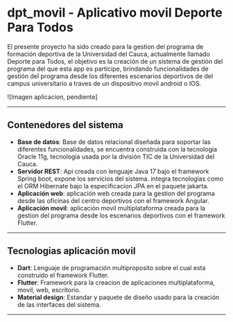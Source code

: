 # dpt_movil - Aplicativo movil Deporte Para Todos

El presente proyecto ha sido creado para la gestion del programa de formación deportiva de la Universidad del Cauca, actualmente llamado Deporte para Todos, el objetivo es la creación de un sistema de gestión del programa del que esta app es participe, brindando funcionalidades de gestión del programa desde los diferentes escenarios deportivos de del campus universitario a traves de un dispositivo movil android o IOS.

![Imagen aplicacion, pendiente]

---

## Contenedores del sistema

- **Base de datos**: Base de datos relacional diseñada para soportar las diferentes funcionalidades, se encuentra construida con la tecnologia Oracle 11g, tecnologia usada por la división TIC de la Universidad del Cauca.
- **Servidor REST**: Api creada con lenguaje Java 17 bajo el framework Spring boot, expone los servicios del sistema. integra tecnologias como el ORM Hibernate bajo la especificacion JPA en el paquete jakarta.
- **Aplicación web**: aplicación web creada para la gestion del programa desde las oficinas del centro deportivos con el framework Angular.
- **Aplicación movil**: aplicación movil multiplataforma creada para la gestion del programa desde los escenarios deportivos con el framework Flutter.

---

## Tecnologias aplicación movil

- **Dart**: Lenguaje de programación multiproposito sobre el cual esta construido el framework Flutter.
- **Flutter**: Framework para la creacion de aplicaciones multiplataforma, movil, web, escritorio.
- **Material design**: Estandar y paquete de diseño usado para la creación de las interfaces del sistema.

---


